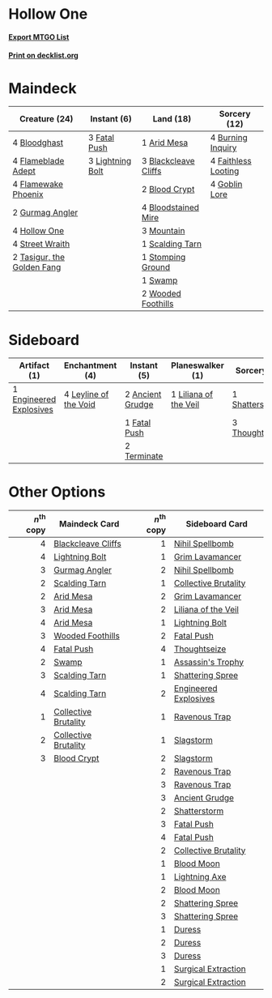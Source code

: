 # Hollow One

#### [Export MTGO List](../collection/Hollow%20One/Hollow%20One.txt)
#### [Print on decklist.org](http://decklist.org/?deckmain=1%09Arid%20Mesa%0A3%09Blackcleave%20Cliffs%0A2%09Blood%20Crypt%0A4%09Bloodghast%0A4%09Bloodstained%20Mire%0A4%09Burning%20Inquiry%0A4%09Faithless%20Looting%0A3%09Fatal%20Push%0A4%09Flameblade%20Adept%0A4%09Flamewake%20Phoenix%0A4%09Goblin%20Lore%0A2%09Gurmag%20Angler%0A4%09Hollow%20One%0A3%09Lightning%20Bolt%0A3%09Mountain%0A1%09Scalding%20Tarn%0A1%09Stomping%20Ground%0A4%09Street%20Wraith%0A1%09Swamp%0A2%09Tasigur,%20the%20Golden%20Fang%0A2%09Wooded%20Foothills&deckside=2%09Ancient%20Grudge%0A1%09Engineered%20Explosives%0A1%09Fatal%20Push%0A4%09Leyline%20of%20the%20Void%0A1%09Liliana%20of%20the%20Veil%0A1%09Shatterstorm%0A2%09Terminate%0A3%09Thoughtseize)
# Maindeck

|                                            Creature (24)                                            |                                      Instant (6)                                       |                                           Land (18)                                           |                                         Sorcery (12)                                         |
|-----------------------------------------------------------------------------------------------------|----------------------------------------------------------------------------------------|-----------------------------------------------------------------------------------------------|----------------------------------------------------------------------------------------------|
|4 [Bloodghast](http://gatherer.wizards.com/Pages/Card/Details.aspx?multiverseid=438648)              |3 [Fatal Push](http://gatherer.wizards.com/Pages/Card/Details.aspx?multiverseid=423724) |1 [Arid Mesa](http://gatherer.wizards.com/Pages/Card/Details.aspx?multiverseid=405092)         |4 [Burning Inquiry](http://gatherer.wizards.com/Pages/Card/Details.aspx?multiverseid=191096)  |
|4 [Flameblade Adept](http://gatherer.wizards.com/Pages/Card/Details.aspx?multiverseid=426833)        |3 [Lightning Bolt](http://gatherer.wizards.com/Pages/Card/Details.aspx?multiverseid=806)|3 [Blackcleave Cliffs](http://gatherer.wizards.com/Pages/Card/Details.aspx?multiverseid=209401)|4 [Faithless Looting](http://gatherer.wizards.com/Pages/Card/Details.aspx?multiverseid=389512)|
|4 [Flamewake Phoenix](http://gatherer.wizards.com/Pages/Card/Details.aspx?multiverseid=391834)       |                                                                                        |2 [Blood Crypt](http://gatherer.wizards.com/Pages/Card/Details.aspx?multiverseid=97102)        |4 [Goblin Lore](http://gatherer.wizards.com/Pages/Card/Details.aspx?multiverseid=135221)      |
|2 [Gurmag Angler](http://gatherer.wizards.com/Pages/Card/Details.aspx?multiverseid=391850)           |                                                                                        |4 [Bloodstained Mire](http://gatherer.wizards.com/Pages/Card/Details.aspx?multiverseid=405094) |                                                                                              |
|4 [Hollow One](http://gatherer.wizards.com/Pages/Card/Details.aspx?multiverseid=430852)              |                                                                                        |3 [Mountain](http://gatherer.wizards.com/Pages/Card/Details.aspx?multiverseid=439859)          |                                                                                              |
|4 [Street Wraith](http://gatherer.wizards.com/Pages/Card/Details.aspx?multiverseid=442097)           |                                                                                        |1 [Scalding Tarn](http://gatherer.wizards.com/Pages/Card/Details.aspx?multiverseid=405107)     |                                                                                              |
|2 [Tasigur, the Golden Fang](http://gatherer.wizards.com/Pages/Card/Details.aspx?multiverseid=391937)|                                                                                        |1 [Stomping Ground](http://gatherer.wizards.com/Pages/Card/Details.aspx?multiverseid=405110)   |                                                                                              |
|                                                                                                     |                                                                                        |1 [Swamp](http://gatherer.wizards.com/Pages/Card/Details.aspx?multiverseid=439858)             |                                                                                              |
|                                                                                                     |                                                                                        |2 [Wooded Foothills](http://gatherer.wizards.com/Pages/Card/Details.aspx?multiverseid=405116)  |                                                                                              |


# Sideboard

|                                          Artifact (1)                                           |                                        Enchantment (4)                                         |                                        Instant (5)                                        |                                        Planeswalker (1)                                        |                                       Sorcery (4)                                       |
|-------------------------------------------------------------------------------------------------|------------------------------------------------------------------------------------------------|-------------------------------------------------------------------------------------------|------------------------------------------------------------------------------------------------|-----------------------------------------------------------------------------------------|
|1 [Engineered Explosives](http://gatherer.wizards.com/Pages/Card/Details.aspx?multiverseid=50139)|4 [Leyline of the Void](http://gatherer.wizards.com/Pages/Card/Details.aspx?multiverseid=107682)|2 [Ancient Grudge](http://gatherer.wizards.com/Pages/Card/Details.aspx?multiverseid=235600)|1 [Liliana of the Veil](http://gatherer.wizards.com/Pages/Card/Details.aspx?multiverseid=235597)|1 [Shatterstorm](http://gatherer.wizards.com/Pages/Card/Details.aspx?multiverseid=130370)|
|                                                                                                 |                                                                                                |1 [Fatal Push](http://gatherer.wizards.com/Pages/Card/Details.aspx?multiverseid=423724)    |                                                                                                |3 [Thoughtseize](http://gatherer.wizards.com/Pages/Card/Details.aspx?multiverseid=438676)|
|                                                                                                 |                                                                                                |2 [Terminate](http://gatherer.wizards.com/Pages/Card/Details.aspx?multiverseid=176449)     |                                                                                                |                                                                                         |


# Other Options

|*n*<sup>th</sup> copy|                                         Maindeck Card                                         |*n*<sup>th</sup> copy|                                        Sideboard Card                                         |
|--------------------:|-----------------------------------------------------------------------------------------------|--------------------:|-----------------------------------------------------------------------------------------------|
|                    4|[Blackcleave Cliffs](http://gatherer.wizards.com/Pages/Card/Details.aspx?multiverseid=209401)  |                    1|[Nihil Spellbomb](http://gatherer.wizards.com/Pages/Card/Details.aspx?multiverseid=442215)     |
|                    4|[Lightning Bolt](http://gatherer.wizards.com/Pages/Card/Details.aspx?multiverseid=806)         |                    1|[Grim Lavamancer](http://gatherer.wizards.com/Pages/Card/Details.aspx?multiverseid=430589)     |
|                    3|[Gurmag Angler](http://gatherer.wizards.com/Pages/Card/Details.aspx?multiverseid=391850)       |                    2|[Nihil Spellbomb](http://gatherer.wizards.com/Pages/Card/Details.aspx?multiverseid=442215)     |
|                    2|[Scalding Tarn](http://gatherer.wizards.com/Pages/Card/Details.aspx?multiverseid=405107)       |                    1|[Collective Brutality](http://gatherer.wizards.com/Pages/Card/Details.aspx?multiverseid=414380)|
|                    2|[Arid Mesa](http://gatherer.wizards.com/Pages/Card/Details.aspx?multiverseid=405092)           |                    2|[Grim Lavamancer](http://gatherer.wizards.com/Pages/Card/Details.aspx?multiverseid=430589)     |
|                    3|[Arid Mesa](http://gatherer.wizards.com/Pages/Card/Details.aspx?multiverseid=405092)           |                    2|[Liliana of the Veil](http://gatherer.wizards.com/Pages/Card/Details.aspx?multiverseid=235597) |
|                    4|[Arid Mesa](http://gatherer.wizards.com/Pages/Card/Details.aspx?multiverseid=405092)           |                    1|[Lightning Bolt](http://gatherer.wizards.com/Pages/Card/Details.aspx?multiverseid=806)         |
|                    3|[Wooded Foothills](http://gatherer.wizards.com/Pages/Card/Details.aspx?multiverseid=405116)    |                    2|[Fatal Push](http://gatherer.wizards.com/Pages/Card/Details.aspx?multiverseid=423724)          |
|                    4|[Fatal Push](http://gatherer.wizards.com/Pages/Card/Details.aspx?multiverseid=423724)          |                    4|[Thoughtseize](http://gatherer.wizards.com/Pages/Card/Details.aspx?multiverseid=438676)        |
|                    2|[Swamp](http://gatherer.wizards.com/Pages/Card/Details.aspx?multiverseid=439858)               |                    1|[Assassin's Trophy](http://gatherer.wizards.com/Pages/Card/Details.aspx?multiverseid=452902)   |
|                    3|[Scalding Tarn](http://gatherer.wizards.com/Pages/Card/Details.aspx?multiverseid=405107)       |                    1|[Shattering Spree](http://gatherer.wizards.com/Pages/Card/Details.aspx?multiverseid=456224)    |
|                    4|[Scalding Tarn](http://gatherer.wizards.com/Pages/Card/Details.aspx?multiverseid=405107)       |                    2|[Engineered Explosives](http://gatherer.wizards.com/Pages/Card/Details.aspx?multiverseid=50139)|
|                    1|[Collective Brutality](http://gatherer.wizards.com/Pages/Card/Details.aspx?multiverseid=414380)|                    1|[Ravenous Trap](http://gatherer.wizards.com/Pages/Card/Details.aspx?multiverseid=197537)       |
|                    2|[Collective Brutality](http://gatherer.wizards.com/Pages/Card/Details.aspx?multiverseid=414380)|                    1|[Slagstorm](http://gatherer.wizards.com/Pages/Card/Details.aspx?multiverseid=214054)           |
|                    3|[Blood Crypt](http://gatherer.wizards.com/Pages/Card/Details.aspx?multiverseid=97102)          |                    2|[Slagstorm](http://gatherer.wizards.com/Pages/Card/Details.aspx?multiverseid=214054)           |
|                     |                                                                                               |                    2|[Ravenous Trap](http://gatherer.wizards.com/Pages/Card/Details.aspx?multiverseid=197537)       |
|                     |                                                                                               |                    3|[Ravenous Trap](http://gatherer.wizards.com/Pages/Card/Details.aspx?multiverseid=197537)       |
|                     |                                                                                               |                    3|[Ancient Grudge](http://gatherer.wizards.com/Pages/Card/Details.aspx?multiverseid=235600)      |
|                     |                                                                                               |                    2|[Shatterstorm](http://gatherer.wizards.com/Pages/Card/Details.aspx?multiverseid=130370)        |
|                     |                                                                                               |                    3|[Fatal Push](http://gatherer.wizards.com/Pages/Card/Details.aspx?multiverseid=423724)          |
|                     |                                                                                               |                    4|[Fatal Push](http://gatherer.wizards.com/Pages/Card/Details.aspx?multiverseid=423724)          |
|                     |                                                                                               |                    2|[Collective Brutality](http://gatherer.wizards.com/Pages/Card/Details.aspx?multiverseid=414380)|
|                     |                                                                                               |                    1|[Blood Moon](http://gatherer.wizards.com/Pages/Card/Details.aspx?multiverseid=45386)           |
|                     |                                                                                               |                    1|[Lightning Axe](http://gatherer.wizards.com/Pages/Card/Details.aspx?multiverseid=409925)       |
|                     |                                                                                               |                    2|[Blood Moon](http://gatherer.wizards.com/Pages/Card/Details.aspx?multiverseid=45386)           |
|                     |                                                                                               |                    2|[Shattering Spree](http://gatherer.wizards.com/Pages/Card/Details.aspx?multiverseid=456224)    |
|                     |                                                                                               |                    3|[Shattering Spree](http://gatherer.wizards.com/Pages/Card/Details.aspx?multiverseid=456224)    |
|                     |                                                                                               |                    1|[Duress](http://gatherer.wizards.com/Pages/Card/Details.aspx?multiverseid=14557)               |
|                     |                                                                                               |                    2|[Duress](http://gatherer.wizards.com/Pages/Card/Details.aspx?multiverseid=14557)               |
|                     |                                                                                               |                    3|[Duress](http://gatherer.wizards.com/Pages/Card/Details.aspx?multiverseid=14557)               |
|                     |                                                                                               |                    1|[Surgical Extraction](http://gatherer.wizards.com/Pages/Card/Details.aspx?multiverseid=397706) |
|                     |                                                                                               |                    2|[Surgical Extraction](http://gatherer.wizards.com/Pages/Card/Details.aspx?multiverseid=397706) |

